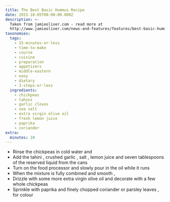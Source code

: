 ```yaml
---
title: The Best Basic Hummus Recipe
date: 2015-10-05T00:00:00.000Z
description: >-
  Taken from jamieoliver.com - read more at
  http://www.jamieoliver.com/news-and-features/features/best-basic-hummus-recipe/#qgmfev35xqfetjwj.99
taxonomies:
  tags:
    - 15-minutes-or-less
    - time-to-make
    - course
    - cuisine
    - preparation
    - appetizers
    - middle-eastern
    - easy
    - dietary
    - 3-steps-or-less
  ingredients:
    - chickpeas
    - tahini
    - garlic cloves
    - sea salt
    - extra virgin olive oil
    - fresh lemon juice
    - paprika
    - coriander
extra:
  minutes: 10
---
```

 - Rinse the chickpeas in cold water and
 - Add the tahini , crushed garlic , salt , lemon juice and seven tablespoons of the reserved liquid from the cans
 - Turn on the food processor and slowly pour in the oil while it runs
 - When the mixture is fully combined and smooth ,
 - Drizzle with some more extra virgin olive oil and decorate with a few whole chickpeas
 - Sprinkle with paprika and finely chopped coriander or parsley leaves , for colour
